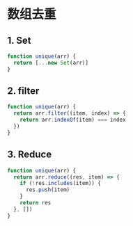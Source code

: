 # 数组去重

## 1. Set

```js
function unique(arr) {
  return [...new Set(arr)]
}
```

## 2. filter

```js
function unique(arr) {
  return arr.filter((item, index) => {
    return arr.indexOf(item) === index
  })
}
```

## 3. Reduce

```js
function unique(arr) {
  return arr.reduce((res, item) => {
    if (!res.includes(item)) {
      res.push(item)
    }
    return res
  }, [])
}
```
